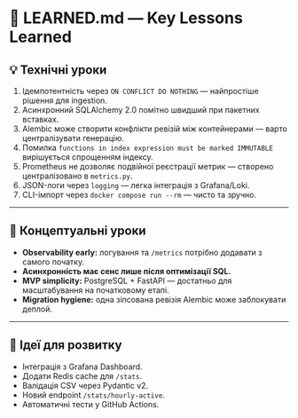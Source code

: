 # 🧭 LEARNED.md — Key Lessons Learned

## 💡 Технічні уроки

1. Ідемпотентність через `ON CONFLICT DO NOTHING` — найпростіше рішення для ingestion.
2. Асинхронний SQLAlchemy 2.0 помітно швидший при пакетних вставках.
3. Alembic може створити конфлікти ревізій між контейнерами — варто централізувати генерацію.
4. Помилка `functions in index expression must be marked IMMUTABLE` вирішується спрощенням індексу.
5. Prometheus не дозволяє подвійної реєстрації метрик — створено централізовано в `metrics.py`.
6. JSON-логи через `logging` — легка інтеграція з Grafana/Loki.
7. CLI-імпорт через `docker compose run --rm` — чисто та зручно.

---

## 🧠 Концептуальні уроки

- **Observability early:** логування та `/metrics` потрібно додавати з самого початку.
- **Асинхронність має сенс лише після оптимізації SQL.**
- **MVP simplicity:** PostgreSQL + FastAPI — достатньо для масштабування на початковому етапі.
- **Migration hygiene:** одна зіпсована ревізія Alembic може заблокувати деплой.

---

## 🔭 Ідеї для розвитку

- Інтеграція з Grafana Dashboard.
- Додати Redis cache для `/stats`.
- Валідація CSV через Pydantic v2.
- Новий endpoint `/stats/hourly-active`.
- Автоматичні тести у GitHub Actions.
